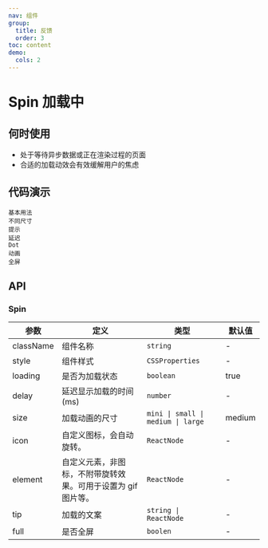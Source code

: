 ```yaml
---
nav: 组件
group:
  title: 反馈
  order: 3
toc: content
demo:
  cols: 2
---
```


# Spin 加载中

## 何时使用

- 处于等待异步数据或正在渲染过程的页面
- 合适的加载动效会有效缓解用户的焦虑

## 代码演示

<code src="../../packages/ui/examples/spin/basic.tsx" description="一个简单的 loading 状态。">基本用法</code>  
<code src="../../packages/ui/examples/spin/size.tsx" description="设置 `size` 可以得到不同尺寸的加载图标。">不同尺寸</code>  
<code src="../../packages/ui/examples/spin/tip.tsx" description="通过 `tip` 字段自定义加载时的文案。">提示</code>  
<code src="../../packages/ui/examples/spin/delay.tsx" description="通过 `delay` 延迟显示 `loading`，对状态切换进行防抖处理，有效避免状态快速切换时的屏幕闪烁。">延迟</code>  
<code src="../../packages/ui/examples/spin/dot.tsx" description="通过 `delay` 延迟显示 `loading`，对状态切换进行防抖处理，有效避免状态快速切换时的屏幕闪烁。">Dot 动画</code>  
<code src="../../packages/ui/examples/spin/full.tsx" description="`full` 属性非常适合创建流畅的页面加载器。它添加了半透明覆盖层，并在其中心放置了一个旋转加载符号。">全屏</code>

## API

### Spin

| **参数** | **定义** | **类型** | **默认值** |
| --- | --- | --- | --- |
| className | 组件名称 | `string` | - |
| style | 组件样式 | `CSSProperties` | - |
| loading | 是否为加载状态 | `boolean` | true |
| delay | 延迟显示加载的时间 (ms) | `number` | - |
| size | 加载动画的尺寸 | `mini \| small \| medium \| large` | medium |
| icon | 自定义图标，会自动旋转。 | `ReactNode` | - |
| element | 自定义元素，非图标，不附带旋转效果。可用于设置为 gif 图片等。 | `ReactNode` | - |
| tip | 加载的文案 | `string \| ReactNode` | - |
| full | 是否全屏 | `boolen` | - |

